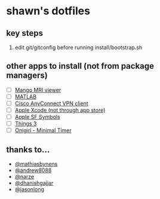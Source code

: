 # shawn's dotfiles

## key steps

1. edit git/gitconfig before running install/bootstrap.sh

## other apps to install (not from package managers)

- [ ] [Mango MRI viewer](https://mangoviewer.com/downloads/mango_mac.zip)
- [ ] [MATLAB](https://www.mathworks.com/downloads/web_downloads/)
- [ ] [Cisco AnyConnect VPN client](https://uit.stanford.edu/sites/default/files/installers/anyconnect/mac/InstallAnyConnect4.10.pkg)
- [ ] [Apple Xcode (not through app store)](https://developer.apple.com/download/all/)
- [ ] [Apple SF Symbols](https://developer.apple.com/sf-symbols/)
- [ ] [Things 3](https://culturedcode.com/things/mac/appstore/)
- [ ] [Onigiri - Minimal Timer](https://apps.apple.com/us/app/onigiri-minimal-timer/id1639917298?mt=12)

## thanks to...

* [@mathiasbynens](https://github.com/mathiasbynens/dotfiles)
* [@andrew8088](https://github.com/andrew8088/dotfiles)
* [@narze](https://github.com/narze/dotfiles)
* [@dhanishgajjar](https://github.com/dhanishgajjar/vscode-icons)
* [@jasonlong](https://github.com/jasonlong/iterm2-icons)